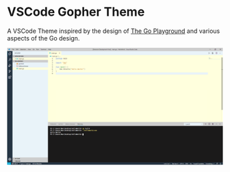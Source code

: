 # VSCode Gopher Theme

A VSCode Theme inspired by the design of [The Go Playground](https://play.golang.org/) and various aspects of the Go design.

![Example](images/example.png)
